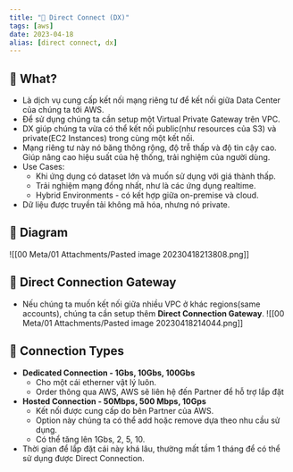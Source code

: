 ```yaml
---
title: "🌱 Direct Connect (DX)"
tags: [aws]
date: 2023-04-18
alias: [direct connect, dx]
---
```


## 🌿 What?
- Là dịch vụ cung cấp kết nối mạng riêng tư để kết nối giữa Data Center của chúng ta tới AWS.
- Để sử dụng chúng ta cần setup một Virtual Private Gateway trên VPC.
- DX giúp chúng ta vừa có thể kết nối public(như resources của S3) và private(EC2 Instances) trong cùng một kết nối.
- Mạng riêng tư này nó băng thông rộng, độ trễ thấp và độ tin cậy cao. Giúp nâng cao hiệu suất của hệ thống, trải nghiệm của người dùng.
- Use Cases:
	- Khi ứng dụng có dataset lớn và muốn sử dụng với giá thành thấp.
	- Trải nghiệm mạng đồng nhất, như là các ứng dụng realtime.
	- Hybrid Environments - có kết hợp giữa on-premise và cloud.
- Dữ liệu được truyền tải không mã hóa, nhưng nó private.

## 🌿 Diagram
![[00 Meta/01 Attachments/Pasted image 20230418213808.png]]

## 🌿 Direct Connection Gateway
- Nếu chúng ta muốn kết nối giữa nhiều VPC ở khác regions(same accounts), chúng ta cần setup thêm **Direct Connection Gateway**.
![[00 Meta/01 Attachments/Pasted image 20230418214044.png]]

## 🌿 Connection Types
- **Dedicated Connection - 1Gbs, 10Gbs, 100Gbs**
	- Cho một cái etherner vật lý luôn.
	- Order thông qua AWS, AWS sẽ liên hệ đến Partner để hỗ trợ lắp đặt
- **Hosted Connection - 50Mbps, 500 Mbps, 10Gps**
	- Kết nối được cung cấp do bên Partner của AWS.
	- Option này chúng ta có thể add hoặc remove dựa theo nhu cầu sử dụng.
	- Có thể tăng lên 1Gbs, 2, 5, 10.
- Thời gian để lắp đặt cái này khá lâu, thường mất tầm 1 tháng để có thể sử dụng được Direct Connection.
